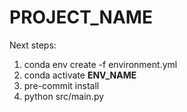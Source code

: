 # __PROJECT_NAME__

Next steps:
1) conda env create -f environment.yml
2) conda activate __ENV_NAME__
3) pre-commit install
4) python src/main.py
